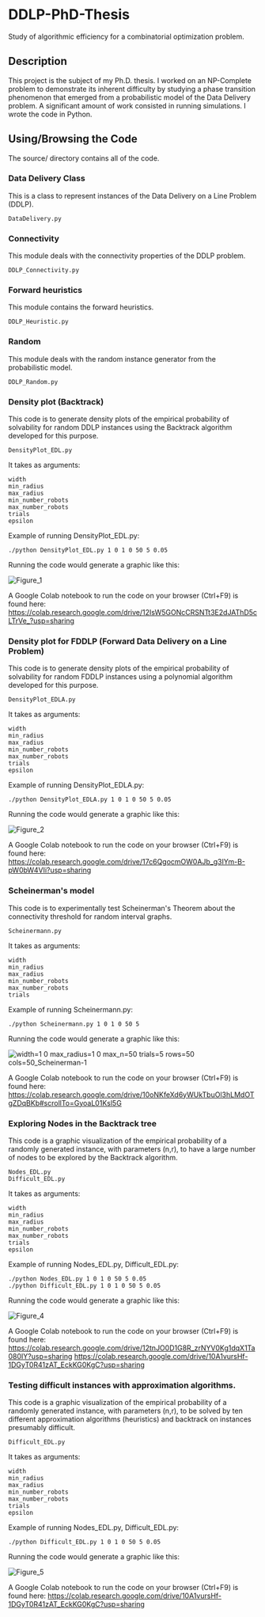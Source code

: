 # DDLP-PhD-Thesis
Study of algorithmic efficiency for a combinatorial optimization problem.

## Description

This project is the subject of my Ph.D. thesis. I worked on an NP-Complete problem to demonstrate its inherent
difficulty by studying a phase transition phenomenon that emerged from a probabilistic model of the Data Delivery
problem. A significant amount of work consisted in running simulations. I wrote the code in Python.

## Using/Browsing the Code

The source/ directory contains all of the code.

### Data Delivery Class

This is a class to represent instances of the Data Delivery on a Line Problem (DDLP).

    DataDelivery.py
    
### Connectivity

This module deals with the connectivity properties of the DDLP problem.

    DDLP_Connectivity.py
    
### Forward heuristics

This module contains the forward heuristics.

    DDLP_Heuristic.py
    
### Random

This module deals with the random instance generator from the probabilistic model.

    DDLP_Random.py
    
### Density plot (Backtrack)

This code is to generate density plots of the empirical probability of solvability for random DDLP instances using the Backtrack algorithm developed for this purpose.

    DensityPlot_EDL.py
    
It takes as arguments:

    width
    min_radius
    max_radius
    min_number_robots
    max_number_robots
    trials 
    epsilon

Example of running DensityPlot_EDL.py:

    ./python DensityPlot_EDL.py 1 0 1 0 50 5 0.05

Running the code would generate a graphic like this:

![Figure_1](https://user-images.githubusercontent.com/13812290/134736938-c13cd963-f001-4b54-a7fe-5e1f629c99b1.png)

A Google Colab notebook to run the code on your browser (Ctrl+F9) is found here:
https://colab.research.google.com/drive/12IsW5GONcCRSNTt3E2dJAThD5cLTrVe_?usp=sharing

### Density plot for FDDLP (Forward Data Delivery on a Line Problem)

This code is to generate density plots of the empirical probability of solvability for random FDDLP instances using a polynomial algorithm developed for this purpose.

    DensityPlot_EDLA.py
    
It takes as arguments:

    width
    min_radius
    max_radius
    min_number_robots
    max_number_robots
    trials 
    epsilon

Example of running DensityPlot_EDLA.py:

    ./python DensityPlot_EDLA.py 1 0 1 0 50 5 0.05

Running the code would generate a graphic like this:

![Figure_2](https://user-images.githubusercontent.com/13812290/134738330-4172290b-751b-4d2e-90bd-683e87355050.png)

A Google Colab notebook to run the code on your browser (Ctrl+F9) is found here:
https://colab.research.google.com/drive/17c6QgocmOW0AJb_g3IYm-B-pW0bW4VIi?usp=sharing

### Scheinerman's model

This code is to experimentally test Scheinerman's Theorem about the connectivity threshold for random interval graphs.

    Scheinermann.py
    
It takes as arguments:

    width
    min_radius
    max_radius
    min_number_robots
    max_number_robots
    trials

Example of running Scheinermann.py:

    ./python Scheinermann.py 1 0 1 0 50 5

Running the code would generate a graphic like this:

![width=1 0 max_radius=1 0 max_n=50 trials=5 rows=50 cols=50_Scheinerman-1](https://user-images.githubusercontent.com/13812290/134737689-5a01d469-f3c7-45fa-a913-fbd63097906b.png)

A Google Colab notebook to run the code on your browser (Ctrl+F9) is found here:
https://colab.research.google.com/drive/10oNKfeXd6yWUkTbuOl3hLMdOTgZDqBKb#scrollTo=GyoaL01Ksl5G

### Exploring Nodes in the Backtrack tree 

This code is a graphic visualization of the empirical probability of a randomly generated instance, with parameters (n,r), to have a large number of nodes to be explored by the Backtrack algorithm.

    Nodes_EDL.py
    Difficult_EDL.py
    
It takes as arguments:

    width
    min_radius
    max_radius
    min_number_robots
    max_number_robots
    trials 
    epsilon

Example of running Nodes_EDL.py, Difficult_EDL.py:

    ./python Nodes_EDL.py 1 0 1 0 50 5 0.05
    ./python Difficult_EDL.py 1 0 1 0 50 5 0.05

Running the code would generate a graphic like this:

![Figure_4](https://user-images.githubusercontent.com/13812290/134740806-3f405e36-0142-44be-8307-f4426755285f.png)

A Google Colab notebook to run the code on your browser (Ctrl+F9) is found here:
https://colab.research.google.com/drive/12tnJO0D1G8R_zrNYV0Kg1dqX1Ta080IY?usp=sharing
https://colab.research.google.com/drive/10A1vursHf-1DGyT0R41zAT_EckKG0KgC?usp=sharing

### Testing difficult instances with approximation algorithms.

This code is a graphic visualization of the empirical probability of a randomly generated instance, with parameters (n,r), to be solved by ten different approximation algorithms (heuristics) and backtrack on instances presumably difficult.

    Difficult_EDL.py
    
It takes as arguments:

    width
    min_radius
    max_radius
    min_number_robots
    max_number_robots
    trials 
    epsilon

Example of running Nodes_EDL.py, Difficult_EDL.py:

    ./python Difficult_EDL.py 1 0 1 0 50 5 0.05

Running the code would generate a graphic like this:

![Figure_5](https://user-images.githubusercontent.com/13812290/134742489-ac800d78-13e8-482e-8091-04985dfb6b0e.png)

A Google Colab notebook to run the code on your browser (Ctrl+F9) is found here:
https://colab.research.google.com/drive/10A1vursHf-1DGyT0R41zAT_EckKG0KgC?usp=sharing

